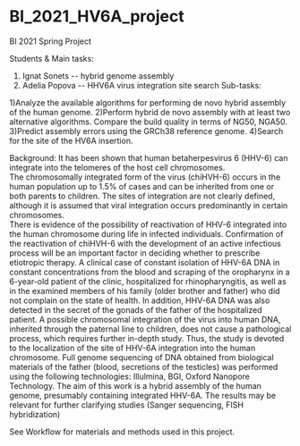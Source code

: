 # BI_2021_HV6A_project
BI 2021 Spring Project

Students & Main tasks:
1) Ignat Sonets -- hybrid genome assembly
2) Adelia Popova -- HHV6A virus integration site search
Sub-tasks:

1)Analyze the available algorithms for performing de novo hybrid assembly of the human genome.
2)Perform hybrid de novo assembly with at least two alternative algorithms. Compare the build quality in terms of NG50, NGA50.
3)Predict assembly errors using the GRCh38 reference genome.
4)Search for the site of the HV6A insertion.

Background: 
  It has been shown that human betaherpesvirus 6 (HHV-6) can integrate into the telomeres of the host cell chromosomes.                
The chromosomally integrated form of the virus (chiHVH-6) occurs in the human population up to 1.5% of cases and can be inherited from one or both parents to children. The sites of integration are not clearly defined, although it is assumed that viral integration occurs predominantly in certain chromosomes.            
  There is evidence of the possibility of reactivation of HHV-6 integrated into the human chromosome during life in infected individuals. Confirmation of the reactivation of chiHVH-6 with the development of an active infectious process will be an important factor in deciding whether to prescribe etiotropic therapy.
  A clinical case of constant isolation of HHV-6A DNA in constant concentrations from the blood and scraping of the oropharynx in a 6-year-old patient of the clinic, hospitalized for rhinopharyngitis, as well as in the examined members of his family (older brother and father) who did not complain on the state of health. In addition, HHV-6A DNA was also detected in the secret of the gonads of the father of the hospitalized patient.
  A possible chromosomal integration of the virus into human DNA, inherited through the paternal line to children, does not cause a pathological process, which requires further in-depth study.
  Thus, the study is devoted to the localization of the site of HHV-6A integration into the human chromosome. Full genome sequencing of DNA obtained from biological materials of the father (blood, secretions of the testicles) was performed using the following technologies: Illulmina, BGI, Oxford Nanopore Technology.
  The aim of this work is a hybrid assembly of the human genome, presumably containing integrated HHV-6A. The results may be relevant for further clarifying studies (Sanger sequencing, FISH hybridization)

See Workflow for materials and methods used in this project.
